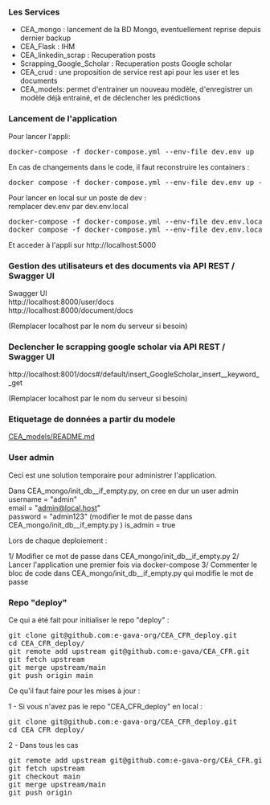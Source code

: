 ### Les Services
- CEA_mongo : lancement de la BD Mongo, eventuellement reprise depuis dernier backup  
- CEA_Flask : IHM  
- CEA_linkedin_scrap : Recuperation posts  
- Scrapping_Google_Scholar : Recuperation posts Google scholar
- CEA_crud : une proposition de service rest api pour les user et les documents
- CEA_models: permet d'entrainer un nouveau modèle, d'enregistrer un modèle déjà entrainé, et de déclencher les prédictions

###  Lancement de l'application
Pour lancer l'appli:
<pre>
docker-compose -f docker-compose.yml --env-file dev.env up
</pre>

En cas de changements dans le code, il faut reconstruire les containers :
<pre>
docker compose -f docker-compose.yml --env-file dev.env up --build
</pre>

Pour lancer en local sur un poste de dev :  
remplacer dev.env par dev.env.local  
<pre>
docker-compose -f docker-compose.yml --env-file dev.env.local up  
docker compose -f docker-compose.yml --env-file dev.env.local up --build
</pre>
Et acceder à l'appli sur http://localhost:5000

### Gestion des utilisateurs et des documents via API REST / Swagger UI
Swagger UI  
http://localhost:8000/user/docs    
http://localhost:8000/document/docs

(Remplacer localhost par le nom du serveur si besoin)

### Declencher le  scrapping google scholar via API REST / Swagger UI

http://localhost:8001/docs#/default/insert_GoogleScholar_insert__keyword__get

(Remplacer localhost par le nom du serveur si besoin)

### Etiquetage de données a partir du modele

[CEA_models/README.md](CEA_models/README.md)

### User admin
Ceci est une solution temporaire pour administrer l'application.   

Dans CEA_mongo/init_db__if_empty.py, on cree en dur un user admin
username = "admin"  
email = "admin@local.host"  
password = "admin123" (modifier le mot de passe dans CEA_mongo/init_db__if_empty.py )
is_admin = true

Lors de chaque deploiement :

1/ Modifier ce mot de passe dans CEA_mongo/init_db__if_empty.py
2/ Lancer l'application une premier fois via docker-compose 
3/ Commenter le bloc de code dans CEA_mongo/init_db__if_empty.py qui modifie le mot de passe

### Repo "deploy"
Ce qui a été fait pour initialiser le repo "deploy" :
<pre>
git clone git@github.com:e-gava-org/CEA_CFR_deploy.git
cd CEA_CFR_deploy/
git remote add upstream git@github.com:e-gava/CEA_CFR.git
git fetch upstream
git merge upstream/main
git push origin main
</pre>
Ce qu'il faut faire pour les mises à jour :  

1 - Si vous n'avez pas le repo "CEA_CFR_deploy" en local :
<pre>
git clone git@github.com:e-gava-org/CEA_CFR_deploy.git
cd CEA_CFR_deploy/
</pre>

2  - Dans tous les cas
<pre>
git remote add upstream git@github.com:e-gava-org/CEA_CFR.git
git fetch upstream
git checkout main
git merge upstream/main
git push origin
</pre>
